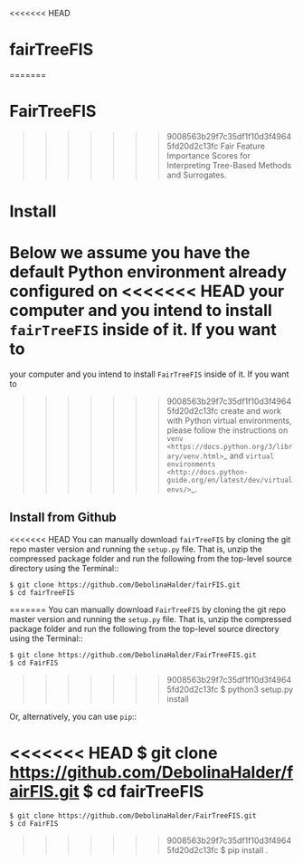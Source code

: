 <<<<<<< HEAD
# fairTreeFIS
=======
# FairTreeFIS
>>>>>>> 9008563b29f7c35df1f10d3f49645fd20d2c13fc
Fair Feature Importance Scores for Interpreting Tree-Based Methods and Surrogates.

Install
=======
Below we assume you have the default Python environment already configured on
<<<<<<< HEAD
your computer and you intend to install ``fairTreeFIS`` inside of it.  If you want to
=======
your computer and you intend to install ``FairTreeFIS`` inside of it.  If you want to
>>>>>>> 9008563b29f7c35df1f10d3f49645fd20d2c13fc
create and work with Python virtual environments, please follow the instructions
on `venv <https://docs.python.org/3/library/venv.html>`_ and `virtual
environments <http://docs.python-guide.org/en/latest/dev/virtualenvs/>`_. 




Install from Github
-------------------
<<<<<<< HEAD
You can manually download ``fairTreeFIS`` by cloning the git repo master version and
running the ``setup.py`` file. That is, unzip the compressed package folder
and run the following from the top-level source directory using the Terminal::

    $ git clone https://github.com/DebolinaHalder/fairFIS.git
    $ cd fairTreeFIS
=======
You can manually download ``FairTreeFIS`` by cloning the git repo master version and
running the ``setup.py`` file. That is, unzip the compressed package folder
and run the following from the top-level source directory using the Terminal::

    $ git clone https://github.com/DebolinaHalder/FairTreeFIS.git
    $ cd FairFIS
>>>>>>> 9008563b29f7c35df1f10d3f49645fd20d2c13fc
    $ python3 setup.py install

Or, alternatively, you can use ``pip``::

<<<<<<< HEAD
    $ git clone https://github.com/DebolinaHalder/fairFIS.git
    $ cd fairTreeFIS
=======
    $ git clone https://github.com/DebolinaHalder/FairTreeFIS.git
    $ cd FairFIS
>>>>>>> 9008563b29f7c35df1f10d3f49645fd20d2c13fc
    $ pip install .



